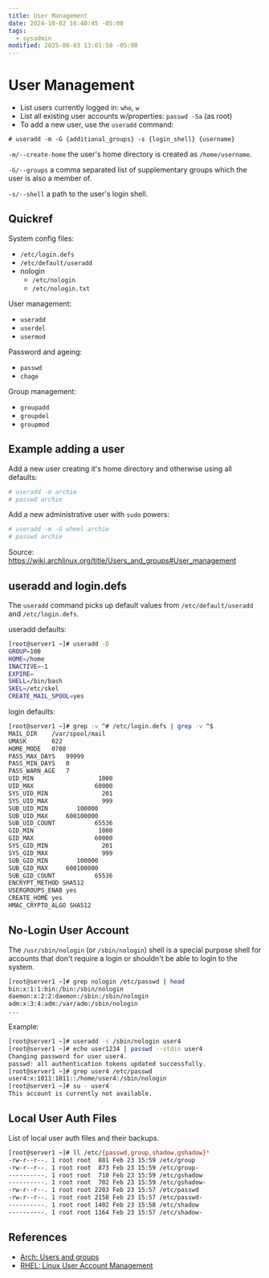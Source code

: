 ```yaml
---
title: User Management
date: 2024-10-02 16:40:45 -05:00
tags:
  - sysadmin
modified: 2025-08-03 13:01:50 -05:00
---
```


# User Management

* List users currently logged in: `who`, `w`
* List all existing user accounts w/properties: `passwd -Sa` (as root)
* To add a new user, use the `useradd` command:

```
# useradd -m -G {additional_groups} -s {login_shell} {username}
```

`-m/--create-home`
the user's home directory is created as `/home/username`.

`-G/--groups`
a comma separated list of supplementary groups which the user is also a member
of.

`-s/--shell`
a path to the user's login shell.

## Quickref

System config files:

* `/etc/login.defs`
* `/etc/default/useradd`
* nologin
  + `/etc/nologin`
  + `/etc/nologin.txt`

User management:

* `useradd`
* `userdel`
* `usermod`

Password and ageing:

* `passwd`
* `chage`

Group management:

* `groupadd`
* `groupdel`
* `groupmod`

## Example adding a user

Add a new user creating it's home directory and otherwise using all defaults:

```bash
# useradd -m archie
# passwd archie
```

Add a new administrative user with `sudo` powers:

```bash
# useradd -m -G wheel archie
# passwd archie
```

Source: https://wiki.archlinux.org/title/Users_and_groups#User_management

## useradd and login.defs

The `useradd` command picks up default values from `/etc/default/useradd` and `/etc/login.defs`.

useradd defaults:

```bash
[root@server1 ~]# useradd -D
GROUP=100
HOME=/home
INACTIVE=-1
EXPIRE=
SHELL=/bin/bash
SKEL=/etc/skel
CREATE_MAIL_SPOOL=yes
```

login defaults:

```bash
[root@server1 ~]# grep -v ^# /etc/login.defs | grep -v ^$
MAIL_DIR	/var/spool/mail
UMASK		022
HOME_MODE	0700
PASS_MAX_DAYS	99999
PASS_MIN_DAYS	0
PASS_WARN_AGE	7
UID_MIN                  1000
UID_MAX                 60000
SYS_UID_MIN               201
SYS_UID_MAX               999
SUB_UID_MIN		   100000
SUB_UID_MAX		600100000
SUB_UID_COUNT		    65536
GID_MIN                  1000
GID_MAX                 60000
SYS_GID_MIN               201
SYS_GID_MAX               999
SUB_GID_MIN		   100000
SUB_GID_MAX		600100000
SUB_GID_COUNT		    65536
ENCRYPT_METHOD SHA512
USERGROUPS_ENAB yes
CREATE_HOME	yes
HMAC_CRYPTO_ALGO SHA512
```

## No-Login User Account

The `/usr/sbin/nologin`  (or `/sbin/nologin`) shell is a special purpose shell for accounts that don't require a login or shouldn't be able to login to the system.

```bash
[root@server1 ~]# grep nologin /etc/passwd | head
bin:x:1:1:bin:/bin:/sbin/nologin
daemon:x:2:2:daemon:/sbin:/sbin/nologin
adm:x:3:4:adm:/var/adm:/sbin/nologin
...
```

Example:

```bash
[root@server1 ~]# useradd -s /sbin/nologin user4
[root@server1 ~]# echo user1234 | passwd --stdin user4
Changing password for user user4.
passwd: all authentication tokens updated successfully.
[root@server1 ~]# grep user4 /etc/passwd
user4:x:1011:1011::/home/user4:/sbin/nologin
[root@server1 ~]# su - user4
This account is currently not available.
```

## Local User Auth Files

List of local user auth files and their backups.

```bash
[root@server1 ~]# ll /etc/{passwd,group,shadow,gshadow}*
-rw-r--r--. 1 root root  881 Feb 23 15:59 /etc/group
-rw-r--r--. 1 root root  873 Feb 23 15:59 /etc/group-
----------. 1 root root  710 Feb 23 15:59 /etc/gshadow
----------. 1 root root  702 Feb 23 15:59 /etc/gshadow-
-rw-r--r--. 1 root root 2203 Feb 23 15:57 /etc/passwd
-rw-r--r--. 1 root root 2158 Feb 23 15:57 /etc/passwd-
----------. 1 root root 1402 Feb 23 15:58 /etc/shadow
----------. 1 root root 1164 Feb 23 15:57 /etc/shadow-
```

## References

* [Arch: Users and groups](https://wiki.archlinux.org/title/Users_and_groups)
* [RHEL: Linux User Account Management](https://www.redhat.com/sysadmin/linux-user-account-management)
